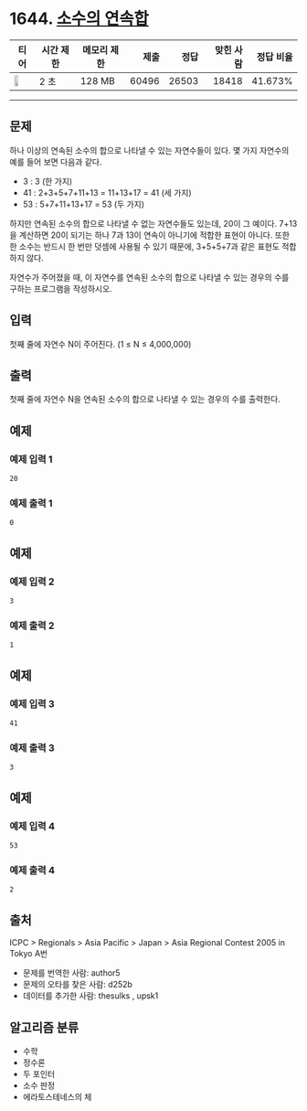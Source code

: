 # 1644. [소수의 연속합](https://www.acmicpc.net/problem/1644)

| 티어 | 시간 제한 | 메모리 제한 | 제출 | 정답 | 맞힌 사람 | 정답 비율 |
|---|---|---|---:|---:|---:|---:|
| <img src="https://static.solved.ac/tier_small/13.svg" width="50%" /> | 2 초 | 128 MB | 60496 | 26503 | 18418 | 41.673% |

---

## 문제

하나 이상의 연속된 소수의 합으로 나타낼 수 있는 자연수들이 있다. 몇 가지 자연수의 예를 들어 보면 다음과 같다.

- 3 : 3 (한 가지)
- 41 : 2+3+5+7+11+13 = 11+13+17 = 41 (세 가지)
- 53 : 5+7+11+13+17 = 53 (두 가지)

하지만 연속된 소수의 합으로 나타낼 수 없는 자연수들도 있는데, 20이 그 예이다. 7+13을 계산하면 20이 되기는 하나 7과 13이 연속이 아니기에 적합한 표현이 아니다. 또한 한 소수는 반드시 한 번만 덧셈에 사용될 수 있기 때문에, 3+5+5+7과 같은 표현도 적합하지 않다.

자연수가 주어졌을 때, 이 자연수를 연속된 소수의 합으로 나타낼 수 있는 경우의 수를 구하는 프로그램을 작성하시오.

## 입력

첫째 줄에 자연수 N이 주어진다. (1 ≤ N ≤ 4,000,000)

## 출력

첫째 줄에 자연수 N을 연속된 소수의 합으로 나타낼 수 있는 경우의 수를 출력한다.

## 예제

### 예제 입력 1

```
20
```

### 예제 출력 1

```
0
```

## 예제

### 예제 입력 2

```
3
```

### 예제 출력 2

```
1
```

## 예제

### 예제 입력 3

```
41
```

### 예제 출력 3

```
3
```

## 예제

### 예제 입력 4

```
53
```

### 예제 출력 4

```
2
```

## 출처

ICPC
\> 
Regionals
\> 
Asia Pacific
\> 
Japan
\> 
Asia Regional Contest 2005 in Tokyo
A번

- 문제를 번역한 사람: author5
- 문제의 오타를 찾은 사람: d252b
- 데이터를 추가한 사람: thesulks , upsk1

## 알고리즘 분류

- 수학
- 정수론
- 두 포인터
- 소수 판정
- 에라토스테네스의 체

